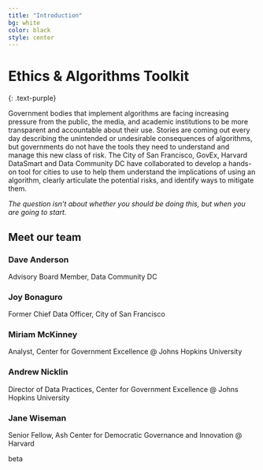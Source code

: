 ```yaml
---
title: "Introduction"
bg: white
color: black
style: center
---
```


# Ethics & Algorithms Toolkit
{: .text-purple}

Government bodies that implement algorithms are facing increasing pressure from the public, the media, and academic institutions to be more transparent and accountable about their use. Stories are coming out every day describing the unintended or undesirable consequences of algorithms, but governments do not have the tools they need to understand and manage this new class of risk. The City of San Francisco, GovEx, Harvard DataSmart and Data Community DC have collaborated to develop a hands-on tool for cities to use to help them understand the implications of using an algorithm, clearly articulate the potential risks, and identify ways to mitigate them.

*The question isn’t about whether you should be doing this, but when you are going to start.*

## Meet our team

### Dave Anderson
Advisory Board Member, Data Community DC

### Joy Bonaguro
Former Chief Data Officer, City of San Francisco

### Miriam McKinney
Analyst, Center for Government Excellence @ Johns Hopkins University

### Andrew Nicklin
Director of Data Practices, Center for Government Excellence @ Johns Hopkins University

### Jane Wiseman
Senior Fellow, Ash Center for Democratic Governance and Innovation @ Harvard

<span id="forkongithub" class="bg-blue">
    beta
</span>
